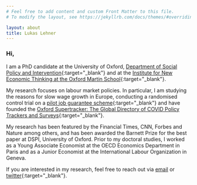 ```yaml
---
# Feel free to add content and custom Front Matter to this file.
# To modify the layout, see https://jekyllrb.com/docs/themes/#overriding-theme-defaults

layout: about
title: Lukas Lehner
---
```


### Hi,

I am a PhD candidate at the University of Oxford, [Department of Social Policy and Intervention](https://www.spi.ox.ac.uk/people/lukas-lehner#/){:target="_blank"} and at the [Institute for New Economic Thinking at the Oxford Martin School](https://www.inet.ox.ac.uk/people/lukas-lehner/){:target="_blank"}.

My research focuses on labour market policies. In particular, I am studying the reasons for slow wage growth in Europe, conducting a randomised control trial on a [pilot job guarantee scheme](https://maxkasy.github.io/home/Marienthal/){:target="_blank"} and have founded the [Oxford Supertracker: The Global Directory of COVID Policy Trackers and Surveys](https://supertracker.spi.ox.ac.uk/){:target="_blank"}. 

My research has been featured by the Financial Times, CNN, Forbes and Nature among others, and has been awarded the Barnett Prize for the best paper at DSPI, University of Oxford. Prior to my doctoral studies, I worked as a Young Associate Economist at the OECD Economics Department in Paris and as a Junior Economist at the International Labour Organization in Geneva.

If you are interested in my research, feel free to reach out via [email](mailto:lukas.lehner@spi.ox.ac.uk) or [twitter](https://twitter.com/LukasLehner_){:target="_blank"}.